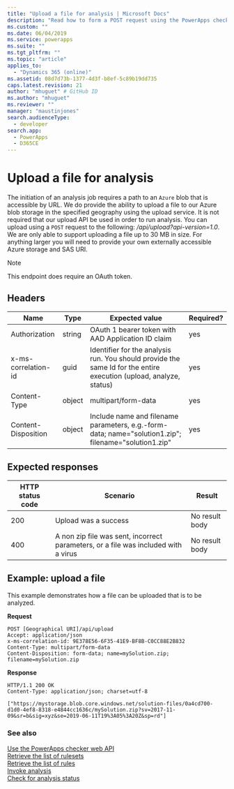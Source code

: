```yaml
---
title: "Upload a file for analysis | Microsoft Docs"
description: "Read how to form a POST request using the PowerApps checker web API to retrieve to upload a file to analyze"
ms.custom: ""
ms.date: 06/04/2019
ms.service: powerapps
ms.suite: ""
ms.tgt_pltfrm: ""
ms.topic: "article"
applies_to: 
  - "Dynamics 365 (online)"
ms.assetid: 08d7d73b-1377-4d3f-b8ef-5c89b19dd735
caps.latest.revision: 21
author: "mhuguet" # GitHub ID
ms.author: "mhuguet"
ms.reviewer: ""
manager: "maustinjones"
search.audienceType: 
  - developer
search.app: 
  - PowerApps
  - D365CE
---
```


# Upload a file for analysis

The initiation of an analysis job requires a path to an `Azure` blob that is accessible by URL. We do provide the ability to upload a file to our Azure blob storage in the specified geography using the upload service. It is not required that our upload API be used in order to run analysis. You can upload using a `POST` request to the following: _/api/upload?api-version=1.0_. We are only able to support uploading a file up to 30 MB in size. For anything larger you will need to provide your own externally accessible Azure storage and SAS URI. 

> [!NOTE]
>  This endpoint does require an OAuth token.

<a name="bkmk_headers"></a>

## Headers
|Name|Type|Expected value|Required?|
|--|--|--|--|
|Authorization|string|OAuth 1 bearer token with AAD Application ID claim|yes|
|x-ms-correlation-id|guid|Identifier for the analysis run. You should provide the same Id for the entire execution (upload, analyze, status)|yes|
|Content-Type|object|multipart/form-data|yes|
|Content-Disposition|object|Include name and filename parameters, e.g.-form-data; name="solution1.zip"; filename="solution1.zip"|yes|

<a name="bkmk_responses"></a>

## Expected responses
|HTTP status code|Scenario|Result|
|--|--|--|
|200|Upload was a success|No result body
|400|A non zip file was sent, incorrect parameters, or a file was included with a virus|No result body|

<a name="bkmk_upload"></a>

## Example: upload a file

This example demonstrates how a file can be uploaded that is to be analyzed.

**Request**
```http
POST [Geographical URI]/api/upload
Accept: application/json
x-ms-correlation-id: 9E378E56-6F35-41E9-BF8B-C0CC88E2B832
Content-Type: multipart/form-data
Content-Disposition: form-data; name=mySolution.zip; filename=mySolution.zip
```

**Response**
```http
HTTP/1.1 200 OK
Content-Type: application/json; charset=utf-8

["https://mystorage.blob.core.windows.net/solution-files/0a4cd700-d1d0-4ef8-8318-e4844cc1636c/mySolution.zip?sv=2017-11-09&sr=b&sig=xyz&se=2019-06-11T19%3A05%3A20Z&sp=rd"]

```

### See also

[Use the PowerApps checker web API](overview.md)<br />
[Retrieve the list of rulesets](retrieve-rulesets.md)<br />
[Retrieve the list of rules](retrieve-rules.md)<br />
[Invoke analysis](analyze.md)<br />
[Check for analysis status](check-status.md)<br />